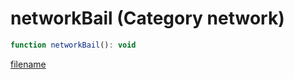 # networkBail (Category network)

```js
function networkBail(): void
```

[filename](networkBail_m.md ':include')